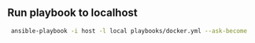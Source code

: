 ## Run playbook to localhost
```bash
 ansible-playbook -i host -l local playbooks/docker.yml --ask-become
```
